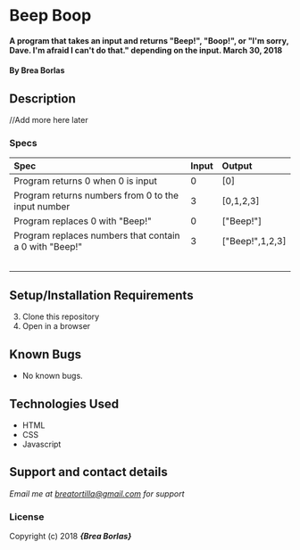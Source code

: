 # Beep Boop

#### A program that takes an input and returns "Beep!", "Boop!", or "I'm sorry, Dave. I'm afraid I can't do that." depending on the input. March 30, 2018

#### By **Brea Borlas**

## Description

//Add more here later


### Specs
| Spec | Input | Output |
| :-------------     | :------------- | :------------- |
| Program returns 0 when 0 is input | 0 | [0] |
| Program returns numbers from 0 to the input number | 3 | [0,1,2,3] |
| Program replaces 0 with "Beep!" | 0 | ["Beep!"] |
| Program replaces numbers that contain a 0 with "Beep!" | 3 | ["Beep!",1,2,3] |
| | | |
| | | |
| | | |
| | | |
| | | |

## Setup/Installation Requirements

3. Clone this repository
4. Open in a browser

## Known Bugs
* No known bugs.

## Technologies Used
* HTML
* CSS
* Javascript

## Support and contact details

_Email me at breatortilla@gmail.com for support_

### License

Copyright (c) 2018 **_{Brea Borlas}_**
